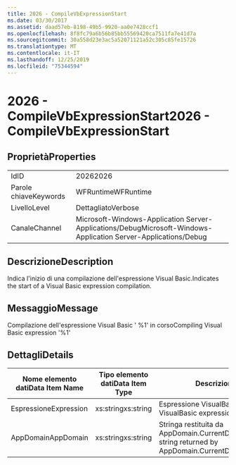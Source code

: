 ```yaml
---
title: 2026 - CompileVbExpressionStart
ms.date: 03/30/2017
ms.assetid: daad57eb-8198-49b5-9920-aa0e7428ccf1
ms.openlocfilehash: 8f8fc79a6b56b85bb55569420ca7511fa7e41d7a
ms.sourcegitcommit: 30a558d23e3ac5a52071121a52c305c85fe15726
ms.translationtype: MT
ms.contentlocale: it-IT
ms.lasthandoff: 12/25/2019
ms.locfileid: "75344594"
---
```

# <a name="2026---compilevbexpressionstart"></a><span data-ttu-id="8a5db-102">2026 - CompileVbExpressionStart</span><span class="sxs-lookup"><span data-stu-id="8a5db-102">2026 - CompileVbExpressionStart</span></span>
## <a name="properties"></a><span data-ttu-id="8a5db-103">Proprietà</span><span class="sxs-lookup"><span data-stu-id="8a5db-103">Properties</span></span>  
  
|||  
|-|-|  
|<span data-ttu-id="8a5db-104">Id</span><span class="sxs-lookup"><span data-stu-id="8a5db-104">ID</span></span>|<span data-ttu-id="8a5db-105">2026</span><span class="sxs-lookup"><span data-stu-id="8a5db-105">2026</span></span>|  
|<span data-ttu-id="8a5db-106">Parole chiave</span><span class="sxs-lookup"><span data-stu-id="8a5db-106">Keywords</span></span>|<span data-ttu-id="8a5db-107">WFRuntime</span><span class="sxs-lookup"><span data-stu-id="8a5db-107">WFRuntime</span></span>|  
|<span data-ttu-id="8a5db-108">Livello</span><span class="sxs-lookup"><span data-stu-id="8a5db-108">Level</span></span>|<span data-ttu-id="8a5db-109">Dettagliato</span><span class="sxs-lookup"><span data-stu-id="8a5db-109">Verbose</span></span>|  
|<span data-ttu-id="8a5db-110">Canale</span><span class="sxs-lookup"><span data-stu-id="8a5db-110">Channel</span></span>|<span data-ttu-id="8a5db-111">Microsoft-Windows-Application Server-Applications/Debug</span><span class="sxs-lookup"><span data-stu-id="8a5db-111">Microsoft-Windows-Application Server-Applications/Debug</span></span>|  
  
## <a name="description"></a><span data-ttu-id="8a5db-112">Descrizione</span><span class="sxs-lookup"><span data-stu-id="8a5db-112">Description</span></span>  
 <span data-ttu-id="8a5db-113">Indica l'inizio di una compilazione dell'espressione Visual Basic.</span><span class="sxs-lookup"><span data-stu-id="8a5db-113">Indicates the start of a Visual Basic expression compilation.</span></span>  
  
## <a name="message"></a><span data-ttu-id="8a5db-114">Messaggio</span><span class="sxs-lookup"><span data-stu-id="8a5db-114">Message</span></span>  
 <span data-ttu-id="8a5db-115">Compilazione dell'espressione Visual Basic ' %1' in corso</span><span class="sxs-lookup"><span data-stu-id="8a5db-115">Compiling Visual Basic expression '%1'</span></span>  
  
## <a name="details"></a><span data-ttu-id="8a5db-116">Dettagli</span><span class="sxs-lookup"><span data-stu-id="8a5db-116">Details</span></span>  
  
|<span data-ttu-id="8a5db-117">Nome elemento dati</span><span class="sxs-lookup"><span data-stu-id="8a5db-117">Data Item Name</span></span>|<span data-ttu-id="8a5db-118">Tipo elemento dati</span><span class="sxs-lookup"><span data-stu-id="8a5db-118">Data Item Type</span></span>|<span data-ttu-id="8a5db-119">Descrizione</span><span class="sxs-lookup"><span data-stu-id="8a5db-119">Description</span></span>|  
|--------------------|--------------------|-----------------|  
|<span data-ttu-id="8a5db-120">Espressione</span><span class="sxs-lookup"><span data-stu-id="8a5db-120">Expression</span></span>|<span data-ttu-id="8a5db-121">xs:string</span><span class="sxs-lookup"><span data-stu-id="8a5db-121">xs:string</span></span>|<span data-ttu-id="8a5db-122">Espressione VisualBasic da compilare.</span><span class="sxs-lookup"><span data-stu-id="8a5db-122">The VisualBasic expression to compile.</span></span>|  
|<span data-ttu-id="8a5db-123">AppDomain</span><span class="sxs-lookup"><span data-stu-id="8a5db-123">AppDomain</span></span>|<span data-ttu-id="8a5db-124">xs:string</span><span class="sxs-lookup"><span data-stu-id="8a5db-124">xs:string</span></span>|<span data-ttu-id="8a5db-125">Stringa restituita da AppDomain.CurrentDomain.FriendlyName.</span><span class="sxs-lookup"><span data-stu-id="8a5db-125">The string returned by AppDomain.CurrentDomain.FriendlyName.</span></span>|
